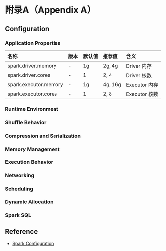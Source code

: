 # 附录A（Appendix A）

## Configuration

### Application Properties

| 名称 | 版本 | 默认值 | 推荐值 | 含义 |
| :--- | :--- | :--- | :--- | :--- |
| spark.driver.memory | - | 1g | 2g, 4g | Driver 内存 |
| spark.driver.cores | - | 1 | 2, 4 | Driver 核数 |
| spark.executor.memory | - | 1g | 4g, 16g | Executor 内存 |
| spark.executor.cores | - | 1 | 2, 8 | Executor 核数 |

### Runtime Environment

### Shuffle Behavior

### Compression and Serialization

### Memory Management

### Execution Behavior

### Networking

### Scheduling

### Dynamic Allocation

### Spark SQL

## Reference

* [Spark Configuration](https://spark.apache.org/docs/latest/configuration.html)



